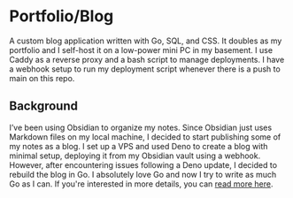 # Portfolio/Blog

A custom blog application written with Go, SQL, and CSS. It doubles as my portfolio and I self-host it on a low-power mini PC in my basement. I use Caddy as a reverse proxy and a bash script to manage deployments. I have a webhook setup to run my deployment script whenever there is a push to main on this repo.

## Background
I’ve been using Obsidian to organize my notes. Since Obsidian just uses Markdown files on my local machine, I decided to start publishing some of my notes as a blog. I set up a VPS and used Deno to create a blog with minimal setup, deploying it from my Obsidian vault using a webhook. However, after encountering issues following a Deno update, I decided to rebuild the blog in Go. I absolutely love Go and now I try to write as much Go as I can. If you're interested in more details, you can [read more here](https://dominicgerman.com/posts/4).
